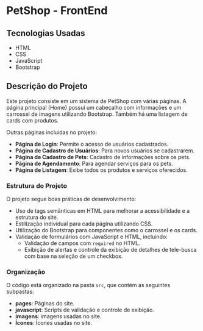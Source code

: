 # PetShop - FrontEnd

## Tecnologias Usadas
- HTML
- CSS
- JavaScript
- Bootstrap

## Descrição do Projeto
Este projeto consiste em um sistema de PetShop com várias páginas. A página principal (Home) possui um cabeçalho com informações e um carrossel de imagens utilizando Bootstrap. Também há uma listagem de cards com produtos.

Outras páginas incluídas no projeto:
- **Página de Login**: Permite o acesso de usuários cadastrados.
- **Página de Cadastro de Usuários**: Para novos usuários se cadastrarem.
- **Página de Cadastro de Pets**: Cadastro de informações sobre os pets.
- **Página de Agendamento**: Para agendar serviços para os pets.
- **Página de Listagem**: Exibe todos os produtos e serviços oferecidos.

### Estrutura do Projeto
O projeto segue boas práticas de desenvolvimento:
- Uso de tags semânticas em HTML para melhorar a acessibilidade e a estrutura do site.
- Estilização individual para cada página utilizando CSS.
- Utilização do Bootstrap para componentes como o carrossel e os cards.
- Validação de formulários com JavaScript e HTML, incluindo:
  - Validação de campos com `required` no HTML.
  - Exibição de alertas e controle da exibição de detalhes de tele-busca com base na seleção de um checkbox.

### Organização
O código está organizado na pasta `src`, que contém as seguintes subpastas:
- **pages**: Páginas do site.
- **javascript**: Scripts de validação e controle de exibição.
- **imagens**: imagens usadas no site.
- **Ícones**: Ícones usadas no site.
